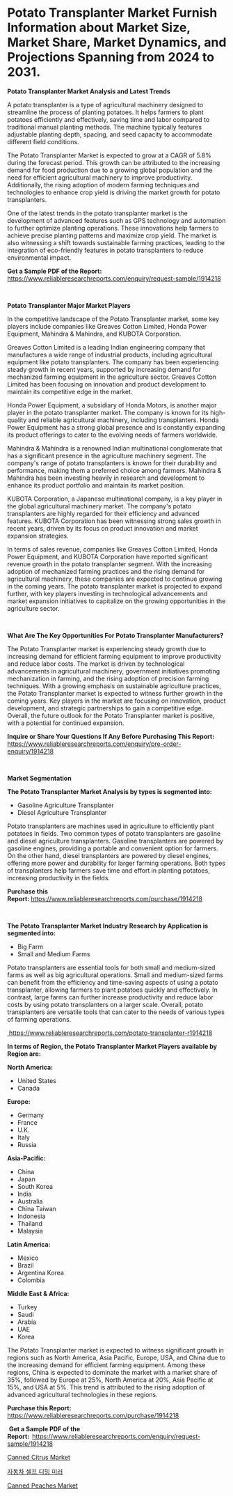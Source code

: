 <p><h1>Potato Transplanter Market Furnish Information about Market Size, Market Share, Market Dynamics, and Projections Spanning from 2024 to 2031.</h1></p><p><strong>Potato Transplanter Market Analysis and Latest Trends</strong></p>
<p><p>A potato transplanter is a type of agricultural machinery designed to streamline the process of planting potatoes. It helps farmers to plant potatoes efficiently and effectively, saving time and labor compared to traditional manual planting methods. The machine typically features adjustable planting depth, spacing, and seed capacity to accommodate different field conditions.</p><p>The Potato Transplanter Market is expected to grow at a CAGR of 5.8% during the forecast period. This growth can be attributed to the increasing demand for food production due to a growing global population and the need for efficient agricultural machinery to improve productivity. Additionally, the rising adoption of modern farming techniques and technologies to enhance crop yield is driving the market growth for potato transplanters.</p><p>One of the latest trends in the potato transplanter market is the development of advanced features such as GPS technology and automation to further optimize planting operations. These innovations help farmers to achieve precise planting patterns and maximize crop yield. The market is also witnessing a shift towards sustainable farming practices, leading to the integration of eco-friendly features in potato transplanters to reduce environmental impact.</p></p>
<p><strong>Get a Sample PDF of the Report:&nbsp;</strong> <a href="https://www.reliableresearchreports.com/enquiry/request-sample/1914218">https://www.reliableresearchreports.com/enquiry/request-sample/1914218</a></p>
<p>&nbsp;</p>
<p><strong>Potato Transplanter Major Market Players</strong></p>
<p><p>In the competitive landscape of the Potato Transplanter market, some key players include companies like Greaves Cotton Limited, Honda Power Equipment, Mahindra & Mahindra, and KUBOTA Corporation.</p><p>Greaves Cotton Limited is a leading Indian engineering company that manufactures a wide range of industrial products, including agricultural equipment like potato transplanters. The company has been experiencing steady growth in recent years, supported by increasing demand for mechanized farming equipment in the agriculture sector. Greaves Cotton Limited has been focusing on innovation and product development to maintain its competitive edge in the market.</p><p>Honda Power Equipment, a subsidiary of Honda Motors, is another major player in the potato transplanter market. The company is known for its high-quality and reliable agricultural machinery, including transplanters. Honda Power Equipment has a strong global presence and is constantly expanding its product offerings to cater to the evolving needs of farmers worldwide.</p><p>Mahindra & Mahindra is a renowned Indian multinational conglomerate that has a significant presence in the agriculture machinery segment. The company's range of potato transplanters is known for their durability and performance, making them a preferred choice among farmers. Mahindra & Mahindra has been investing heavily in research and development to enhance its product portfolio and maintain its market position.</p><p>KUBOTA Corporation, a Japanese multinational company, is a key player in the global agricultural machinery market. The company's potato transplanters are highly regarded for their efficiency and advanced features. KUBOTA Corporation has been witnessing strong sales growth in recent years, driven by its focus on product innovation and market expansion strategies.</p><p>In terms of sales revenue, companies like Greaves Cotton Limited, Honda Power Equipment, and KUBOTA Corporation have reported significant revenue growth in the potato transplanter segment. With the increasing adoption of mechanized farming practices and the rising demand for agricultural machinery, these companies are expected to continue growing in the coming years. The potato transplanter market is projected to expand further, with key players investing in technological advancements and market expansion initiatives to capitalize on the growing opportunities in the agriculture sector.</p></p>
<p>&nbsp;</p>
<p><strong>What Are The Key Opportunities For Potato Transplanter Manufacturers?</strong></p>
<p><p>The Potato Transplanter market is experiencing steady growth due to increasing demand for efficient farming equipment to improve productivity and reduce labor costs. The market is driven by technological advancements in agricultural machinery, government initiatives promoting mechanization in farming, and the rising adoption of precision farming techniques. With a growing emphasis on sustainable agriculture practices, the Potato Transplanter market is expected to witness further growth in the coming years. Key players in the market are focusing on innovation, product development, and strategic partnerships to gain a competitive edge. Overall, the future outlook for the Potato Transplanter market is positive, with a potential for continued expansion.</p></p>
<p><strong>Inquire or Share Your Questions If Any Before Purchasing This Report:</strong> <a href="https://www.reliableresearchreports.com/enquiry/pre-order-enquiry/1914218">https://www.reliableresearchreports.com/enquiry/pre-order-enquiry/1914218</a></p>
<p>&nbsp;</p>
<p><strong>Market Segmentation</strong></p>
<p><strong>The Potato Transplanter Market Analysis by types is segmented into:</strong></p>
<p><ul><li>Gasoline Agriculture Transplanter</li><li>Diesel Agriculture Transplanter</li></ul></p>
<p><p>Potato transplanters are machines used in agriculture to efficiently plant potatoes in fields. Two common types of potato transplanters are gasoline and diesel agriculture transplanters. Gasoline transplanters are powered by gasoline engines, providing a portable and convenient option for farmers. On the other hand, diesel transplanters are powered by diesel engines, offering more power and durability for larger farming operations. Both types of transplanters help farmers save time and effort in planting potatoes, increasing productivity in the fields.</p></p>
<p><strong>Purchase this Report:&nbsp;</strong><a href="https://www.reliableresearchreports.com/purchase/1914218">https://www.reliableresearchreports.com/purchase/1914218</a></p>
<p>&nbsp;</p>
<p><strong>The Potato Transplanter Market Industry Research by Application is segmented into:</strong></p>
<p><ul><li>Big Farm</li><li>Small and Medium Farms</li></ul></p>
<p><p>Potato transplanters are essential tools for both small and medium-sized farms as well as big agricultural operations. Small and medium-sized farms can benefit from the efficiency and time-saving aspects of using a potato transplanter, allowing farmers to plant potatoes quickly and effectively. In contrast, large farms can further increase productivity and reduce labor costs by using potato transplanters on a larger scale. Overall, potato transplanters are versatile tools that can cater to the needs of various types of farming operations.</p></p>
<p><a href="https://www.reliableresearchreports.com/potato-transplanter-r1914218">&nbsp;https://www.reliableresearchreports.com/potato-transplanter-r1914218</a></p>
<p><strong>In terms of Region, the Potato Transplanter Market Players available by Region are:</strong></p>
<p>
    <p> <strong> North America: </strong>
        <ul>
            <li>United States</li>
            <li>Canada</li>
        </ul>
        </p> 
    <p> <strong> Europe: </strong>
        <ul>
            <li>Germany</li>
            <li>France</li>
            <li>U.K.</li>
            <li>Italy</li>
            <li>Russia</li>
        </ul>
        </p> 
    <p> <strong> Asia-Pacific: </strong>
        <ul>
            <li>China</li>
            <li>Japan</li>
            <li>South Korea</li>
            <li>India</li>
            <li>Australia</li>
            <li>China Taiwan</li>
            <li>Indonesia</li>
            <li>Thailand</li>
            <li>Malaysia</li>
        </ul>
        </p> 
    <p> <strong> Latin America: </strong>
        <ul>
            <li>Mexico</li>
            <li>Brazil</li>
            <li>Argentina Korea</li>
            <li>Colombia</li>
        </ul>
        </p> 
    <p> <strong> Middle East & Africa: </strong>
        <ul>
            <li>Turkey</li>
            <li>Saudi</li>
            <li>Arabia</li>
            <li>UAE</li>
            <li>Korea</li>
        </ul>
    </p>
    </p>
<p><p>The Potato Transplanter market is expected to witness significant growth in regions such as North America, Asia Pacific, Europe, USA, and China due to the increasing demand for efficient farming equipment. Among these regions, China is expected to dominate the market with a market share of 35%, followed by Europe at 25%, North America at 20%, Asia Pacific at 15%, and USA at 5%. This trend is attributed to the rising adoption of advanced agricultural technologies in these regions.</p></p>
<p><strong>Purchase this Report: </strong><a href="https://www.reliableresearchreports.com/purchase/1914218">https://www.reliableresearchreports.com/purchase/1914218</a></p>
<p>&nbsp;<strong>Get a Sample PDF of the Report:&nbsp;&nbsp;</strong><a href="https://www.reliableresearchreports.com/enquiry/request-sample/1914218">https://www.reliableresearchreports.com/enquiry/request-sample/1914218</a></p>
<p><strong></strong></p>
<p><p><a href="https://www.linkedin.com/pulse/comprehensive-analysis-global-canned-citrus-market-growth-uvbcf">Canned Citrus Market</a></p><p><a href="https://github.com/regina00882/Market-Research-Report-List-1/blob/main/9952673169196.md">자동차 셀프 디밍 미러</a></p><p><a href="https://www.linkedin.com/pulse/canned-peaches-market-global-regional-analysis-2024-2031-ncxxf">Canned Peaches Market</a></p></p>